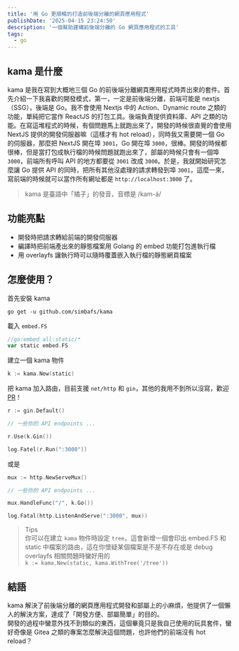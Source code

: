 ```yaml
---
title: '用 Go 更順暢的打造前後端分離的網頁應用程式'
publishDate: '2025-04-15 23:24:50'
description: '一個幫助建構前後端分離的 Go 網頁應用程式的工具'
tags:
  - go
---
```


## kama 是什麼

kama 是我在寫到大概地三個 Go 的前後端分離網頁應用程式時弄出來的套件。首先介紹一下我喜歡的開發模式，第一，一定是前後端分離，前端可能是 nextjs（SSG），後端是 Go。我不會使用 Nextjs 中的 Action、Dynamic route 之類的功能，單純把它當作 ReactJS 的打包工具。後端負責提供資料庫、API 之類的功能。在寫這堆程式的時候，有個問題馬上就跑出來了，開發的時候很直覺的會使用 NextJS 提供的開發伺服器嘛（這樣才有 hot reload），同時我又需要開一個 Go 的伺服器，那麼把 NextJS 開在埠 `3001`，Go 開在埠 `3000`，很棒。開發的時候都很棒，但是當打包成執行檔的時候問題就跑出來了，部屬的時候只會有一個埠 `3000`，前端所有呼叫 API 的地方都要從 `3001` 改成 `3000`。於是，我就開始研究怎麼讓 Go 提供 API 的同時，把所有其他沒處理的請求轉發到埠 `3001`，這麼一來，寫前端的時候就可以當作所有網址都是 `http://localhost:3000` 了。

> kama 是臺語中「橘子」的發音，音標是 /kam-á/

## 功能亮點

- 開發時把請求轉給前端的開發伺服器
- 編譯時把前端產出來的靜態檔案用 Golang 的 embed 功能打包進執行檔
- 用 overlayfs 讓執行時可以隨時覆蓋嵌入執行檔的靜態網頁檔案

## 怎麼使用？

首先安裝 kama

```
go get -u github.com/simbafs/kama
```

載入 `embed.FS`

```go
//go:embed all:static/*
var static embed.FS
```

建立一個 kama 物件

```go
k := kama.New(static)
```

把 kama 加入路由，目前支援 `net/http` 和 `gin`，其他的我用不到所以沒寫，歡迎 [PR](https://github.com/simbafs/kama/fork)！

```go
r := gin.Default()

// 一些你的 API endpoints ...

r.Use(k.Gin())

log.Fatel(r.Run(":3000"))
```

或是

```go
mux := http.NewServeMux()

// 一些你的 API endpoints ...

mux.HandleFunc("/", k.Go())

log.Fatal(http.ListenAndServe(":3000", mux))
```

> Tips  
> 你可以在建立 `kama` 物件時設定 `tree`，這會新增一個會印出 embed.FS 和 static 中檔案的路由，這在你懷疑某個檔案是不是不存在或是 debug overlayfs 相關問題時蠻好用的  
> `k := kama.New(static, kama.WithTree('/tree'))`

## 結語

kama 解決了前後端分離的網頁應用程式開發和部屬上的小麻煩，他提供了一個懶人的解決方案，達成了「開發方便、部屬簡單」的目的。  
開發的過程中蠻意外找不到類似的東西，這個畢竟只是我自己使用的玩具套件，蠻好奇像是 Gitea 之類的專案怎麼解決這個問題，也許他們的前端沒有 hot reload？
